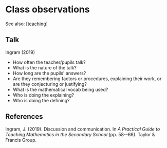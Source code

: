 # Class observations

See also: [[teaching]]

## Talk

Ingram (2019)

- How often the teacher/pupils talk?
- What is the nature of the talk?
- How long are the pupils' answers?
- Are they remembering factors or procedures, explaining their work, or are they conjecturing or justifying?
- What is the mathematical vocab being used?
- Who is doing the explaining?
- Who is doing the defining?


## References

Ingram, J. (2019). Discussion and communication. In *A Practical Guide to Teaching Mathematics in the Secondary School* (pp. 58--66). Taylor & Francis Group.


[//begin]: # "Autogenerated link references for markdown compatibility"
[teaching]: teaching "Teaching"
[//end]: # "Autogenerated link references"